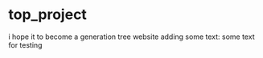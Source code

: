 # top_project
i hope it to become a generation tree website
adding some text: 
some text for testing
